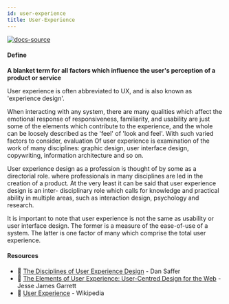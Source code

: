 ```yaml
---
id: user-experience
title: User-Experience
---
```


[![docs-source](https://img.shields.io/badge/SRC-UX%20Companion-blue)](https://play.google.com/store/apps/details?id=com.cyberduck.uxcompanion)

#### Define

**A blanket term for all factors which influence the user's perception of a product or service**

User experience is often abbreviated to UX, and is also known as 'experience design'.

When interacting with any system, there are many qualities which affect the emotional response of responsiveness, familiarity, and usability are just some of the elements which contribute to the experience, and the whole can be loosely described as the 'feel' of 'look and feel'. With such varied factors to consider, evaluation Of user experience is examination of the work of many disciplines: graphic design, user interface design, copywriting, information architecture and so on.

User experience design as a profession is thought of by some as a directorial role. where professionals in many disciplines are led in the creation of a product. At the very least it can be said that user experience design is an inter- disciplinary role which calls for knowledge and practical ability in multiple areas, such as interaction design, psychology and research.

It is important to note that user experience is not the same as usability or user interface design. The former is a measure of the ease-of-use of a system. The latter is one factor of many which comprise the total user experience. 

#### Resources

* 📃 [The Disciplines of User Experience Design](http://www.kickerstudio.com/2008/12/the-disciplines-of-user-experience/) - Dan Saffer
* 📘 [The Elements of User Experience: User-Centred Design for the Web](http://www.jjg.net/elements/) - Jesse James Garrett
* 📃 [User Experience](https://en.wikipedia.org/wiki/User_experience) - Wikipedia